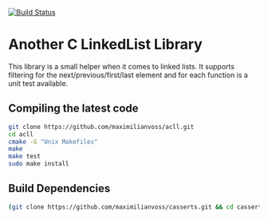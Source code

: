 [![Build Status](https://travis-ci.org/maximilianvoss/acll.svg?branch=master)](https://travis-ci.org/maximilianvoss/acll)

# Another C LinkedList Library

This library is a small helper when it comes to linked lists. It supports filtering for the next/previous/first/last
element and for each function is a unit test available.

## Compiling the latest code

```bash
git clone https://github.com/maximilianvoss/acll.git
cd acll
cmake -G "Unix Makefiles"
make 
make test  
sudo make install
```

## Build Dependencies

```bash
(git clone https://github.com/maximilianvoss/casserts.git && cd casserts && cmake -G "Unix Makefiles" && make && sudo make install)
```
